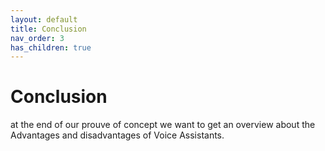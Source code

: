 ```yaml
---
layout: default
title: Conclusion
nav_order: 3
has_children: true
---
```


# Conclusion
at the end of our prouve of concept we want to get an overview about the Advantages and disadvantages of Voice Assistants.
